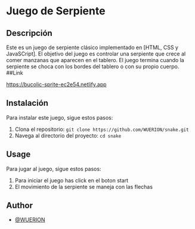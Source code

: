 # Juego de Serpiente

## Descripción

Este es un juego de serpiente clásico implementado en [HTML, CSS y JavaSCript]. El objetivo del juego es controlar una serpiente que crece al comer manzanas que aparecen en el tablero. El juego termina cuando la serpiente se choca con los bordes del tablero o con su propio cuerpo.
##Link 

https://bucolic-sprite-ec2e54.netlify.app

## Instalación

Para instalar este juego, sigue estos pasos:

1. Clona el repositorio: `git clone https://github.com/WUERION/snake.git`
2. Navega al directorio del proyecto: `cd snake`


## Usage

Para jugar al juego, sigue estos pasos:

1. Para iniciar el juego has click en el boton start
2. El movimiento de la serpiente se maneja con las flechas 


## Author

- [@WUERION](https://github.com/WUERION)


